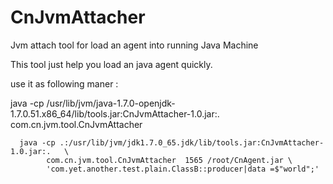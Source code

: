 CnJvmAttacher
===============

Jvm attach tool for load an agent into running Java Machine

This tool just help you load an java agent quickly.

use it as following maner :

java -cp /usr/lib/jvm/java-1.7.0-openjdk-1.7.0.51.x86_64/lib/tools.jar:CnJvmAttacher-1.0.jar:. com.cn.jvm.tool.CnJvmAttacher 

```
  java -cp .:/usr/lib/jvm/jdk1.7.0_65.jdk/lib/tools.jar:CnJvmAttacher-1.0.jar:.   \
        com.cn.jvm.tool.CnJvmAttacher  1565 /root/CnAgent.jar \
        'com.yet.another.test.plain.ClassB::producer|data =$"world";'
```
